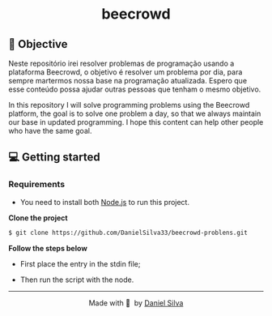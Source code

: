 <h1 align="center">
  beecrowd
</h1>

## 🚀 Objective

Neste repositório irei resolver problemas de programação usando a plataforma Beecrowd, o objetivo é resolver um problema por dia, para sempre martermos nossa base na programação atualizada. Espero que esse conteúdo possa ajudar outras pessoas que tenham o mesmo objetivo.

In this repository I will solve programming problems using the Beecrowd platform, the goal is to solve one problem a day, so that we always maintain our base in updated programming. I hope this content can help other people who have the same goal.

## 💻 Getting started

### Requirements

- You need to install both [Node.js](https://nodejs.org/en/download/) to run this project.

**Clone the project**

```bash
$ git clone https://github.com/DanielSilva33/beecrowd-problens.git
```

**Follow the steps below**

- First place the entry in the stdin file;

- Then run the script with the node.

---

<p align="center">
  Made with 💜&nbsp; by <a href="https://www.linkedin.com/in/daniel-silva-1a3209196/">Daniel Silva</a>
</p>
